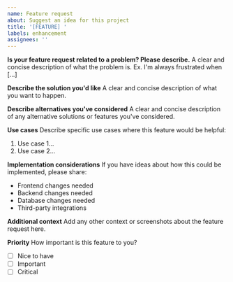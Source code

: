 ```yaml
---
name: Feature request
about: Suggest an idea for this project
title: '[FEATURE] '
labels: enhancement
assignees: ''
---
```


**Is your feature request related to a problem? Please describe.**
A clear and concise description of what the problem is. Ex. I'm always frustrated when [...]

**Describe the solution you'd like**
A clear and concise description of what you want to happen.

**Describe alternatives you've considered**
A clear and concise description of any alternative solutions or features you've considered.

**Use cases**
Describe specific use cases where this feature would be helpful:
1. Use case 1...
2. Use case 2...

**Implementation considerations**
If you have ideas about how this could be implemented, please share:
- Frontend changes needed
- Backend changes needed
- Database changes needed
- Third-party integrations

**Additional context**
Add any other context or screenshots about the feature request here.

**Priority**
How important is this feature to you?
- [ ] Nice to have
- [ ] Important
- [ ] Critical